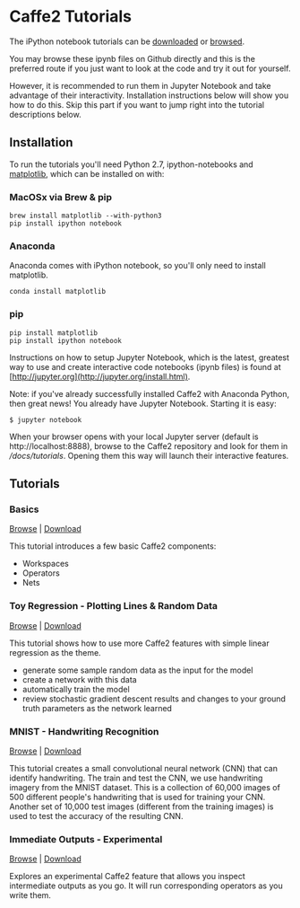 # Caffe2 Tutorials

  The iPython notebook tutorials can be [downloaded](/tutorials) or [browsed](https://github.com/aaronmarkham/caffe2/tree/documentation/docs).

  You may browse these ipynb files on Github directly and this is the preferred route if you just want to look at the code and try it out for yourself.

  However, it is recommended to run them in Jupyter Notebook and take advantage of their interactivity. Installation instructions below will show you how to do this. Skip this part if you want to jump right into the tutorial descriptions below.

## Installation

  To run the tutorials you'll need Python 2.7, ipython-notebooks and [matplotlib](http://matplotlib.org/users/installing.html), which can be installed on with:

### MacOSx via Brew & pip

  ```
  brew install matplotlib --with-python3
  pip install ipython notebook
  ```

### Anaconda

Anaconda comes with iPython notebook, so you'll only need to install matplotlib.

  ```
  conda install matplotlib
  ```

### pip

  ```
  pip install matplotlib
  pip install ipython notebook
  ```

Instructions on how to setup Jupyter Notebook, which is the latest, greatest way to use and create interactive code notebooks (ipynb files) is found at [http://jupyter.org](http://jupyter.org/install.html).

Note: if you've already successfully installed Caffe2 with Anaconda Python, then great news! You already have Jupyter Notebook. Starting it is easy:

```
$ jupyter notebook
```

When your browser opens with your local Jupyter server (default is http://localhost:8888), browse to the Caffe2 repository and look for them in */docs/tutorials*. Opening them this way will launch their interactive features.

## Tutorials

### Basics

[Browse](https://github.com/caffe2/caffe2/tree/documentation/docs/tutorials/basics.ipynb) | [Download](tutorials/basics.ipynb)

This tutorial introduces a few basic Caffe2 components:

* Workspaces
* Operators
* Nets

### Toy Regression - Plotting Lines & Random Data

[Browse](https://github.com/caffe2/caffe2/tree/documentation/docs/tutorials/toy_regression.ipynb) | [Download](tutorials/toy_regression.ipynb)

This tutorial shows how to use more Caffe2 features with simple linear regression as the theme.

* generate some sample random data as the input for the model
* create a network with this data
* automatically train the model
* review stochastic gradient descent results and changes to your ground truth parameters as the network learned

### MNIST - Handwriting Recognition

[Browse](https://github.com/caffe2/caffe2/tree/documentation/docs/tutorials/MNIST.ipynb) | [Download](tutorials/MNIST.ipynb)

This tutorial creates a small convolutional neural network (CNN) that can identify handwriting. The train and test the CNN, we use handwriting imagery from the MNIST dataset. This is a collection of 60,000 images of 500 different people's handwriting that is used for training your CNN. Another set of 10,000 test images (different from the training images) is used to test the accuracy of the resulting CNN.

### Immediate Outputs - Experimental

[Browse](https://github.com/caffe2/caffe2/tree/documentation/docs/tutorials/immediate.ipynb) | [Download](tutorials/immediate.ipynb)

Explores an experimental Caffe2 feature that allows you inspect intermediate outputs as you go. It will run corresponding operators as you write them.
